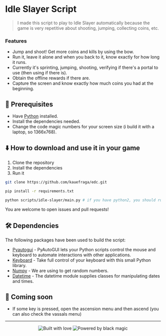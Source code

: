 # Idle Slayer Script

> I made this script to play to Idle Slayer automatically because the game is very repetitive about shooting, jumping, collecting coins, etc.

### Features

- Jump and shoot! Get more coins and kills by using the bow.
- Run it, leave it alone and when you back to it, know exactly for how long it runs.
- Currently it's sprinting, jumping, shooting, verifying if there's a portal to use (then using if there is).
- Obtain the offline rewards if there are.
- Capture the screen and know exactly how much coins you had at the beginning.

## 🎲 Prerequisites

- Have [Python](https://www.python.org) installed.
- Install the dependencies needed.
- Change the code magic numbers for your screen size (i build it with a laptop, so 1366x768).

## ⬇️ How to download and use it in your game

1. Clone the repository
2. Install the dependencies
3. Run it

```bash
git clone https://github.com/kauefraga/edc.git

pip install -r requirements.txt

python scripts/idle-slayer/main.py # if you have python2, you should run py or python3 instead
```

You are welcome to open issues and pull requests!

## 🛠 Dependencies

The following packages have been used to build the script:

- [Pyautogui](https://pyautogui.readthedocs.io/en/latest/install.html) - PyAutoGUI lets your Python scripts control the mouse and keyboard to automate interactions with other applications.
- [Keyboard](https://pypi.org/project/keyboard) - Take full control of your keyboard with this small Python library.
- [Numpy](https://numpy.org/install) - We are using to get random numbers.
- [Datetime](https://docs.python.org/3/library/datetime.html) - The datetime module supplies classes for manipulating dates and times.

## 📜 Coming soon

- If some key is pressed, open the ascension menu and then ascend (you can also check the vassals menu)

---

<div align="center">
  <img alt="Built with love" src="https://forthebadge.com/images/badges/built-with-love.svg">
  <img alt="Powered by black magic" src="https://forthebadge.com/images/badges/powered-by-black-magic.svg">
</div>
